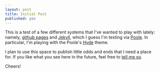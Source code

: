 ```yaml
---
layout: post
title: Initial Post
published: yes
---
```


This is a test of a few different systems that I've wanted to play with lately: namely, [github pages](https://pages.github.com/) and [Jekyll](http://jekyllrb.com/), which I guess I'm testing via [Poole](http://demo.getpoole.com/). In particular, I'm playing with the Poole's [Hyde](http://hyde.getpoole.com/) theme.

I plan to use this space to publish little odds and ends that I need a place for. If you like what you see here in the future, feel free to [tell me so](http://www.twitter.com/NA_48).

Cheers!
